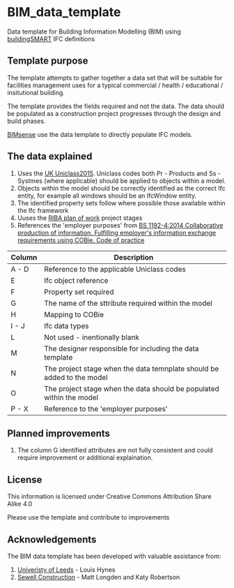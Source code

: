 # BIM_data_template
Data template for Building Information Modelling (BIM) using [buildingSMART](http://www.buildingsmart-tech.org/) IFC definitions

## Template purpose
The template attempts to gather together a data set that will be suitable for facilities management uses for a typical commercial / health / educational / insitutional building.

The template provides the fields required and not the data. The data should be populated as a construction project progresses through the design and build phases.

[BIMsense](https://bimsense.co.uk) use the data template to directly populate IFC models.

## The data explained

1. Uses the [UK Uniclass2015](https://toolkit.thenbs.com/articles/classification#classificationtablescodes). Uniclass codes both Pr - Products and Ss - Systmes (where applicable) should be applied to objects within a model.
2. Objects within the model should be correctly identified as the correct Ifc entity, for example all windows should be an IfcWindow entity.
3. The identified property sets follow where possible those available within the Ifc framework
4. Uuses the [RIBA plan of work](https://www.architecture.com/knowledge-and-resources/resources-landing-page/riba-plan-of-work) project stages 
5. References the 'employer purposes' from [BS 1192-4:2014 Collaborative production of information. Fulfilling employer's information exchange requirements using COBie. Code of practice](https://shop.bsigroup.com/forms/PASs/BS-1192-4-2014/)


| Column | Description |
|--------|-----------|
| A - D | Reference to the applicable Uniclass codes |
| E | Ifc object reference |
| F | Property set required |
| G | The name of the sttribute required within the model |
| H | Mapping to COBie |
| I - J | Ifc data types |
| L | Not used - inentionally blank |
| M | The designer responsible for including the data template |
| N | The project stage when the data temnplate should be added to the model |
| O | The project stage when the data should be populated within the model |
| P - X | Reference to the 'employer purposes' |

## Planned improvements

1. The column G identified attributes are not fully consistent and could require improvement or additional explaination.

## License
This information is licensed under Creative Commons Attribution Share Alike 4.0

Please use the template and contribute to improvements

## Acknowledgements

The BIM data template has been developed with valuable assistance from:

1. [Univeristy of Leeds](https://www.leeds.ac.uk/) - Louis Hynes
2. [Sewell Construction](https://sewell-construction.co.uk/) - Matt Longden and Katy Robertson
